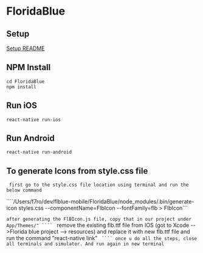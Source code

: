 #  FloridaBlue

## Setup
[Setup README](../README.md)

## NPM Install

```
cd FloridaBlue
npm install
```

## Run iOS
```
react-native run-ios
```

## Run Android
```
react-native run-android
```

## To generate Icons from style.css file

``` first go to the style.css file location using terminal and run the below command```

````/Users/f7ro/dev/flblue-mobile/FloridaBlue/node_modules/.bin/generate-icon styles.css --componentName=FlbIcon --fontFamily=flb > FlbIcon```

```after generating the FlBIcon.js file, copy that in our project under App/Themes/" ````
``` remove the existing flb.ttf file from IOS (got to Xcode -->Florida blue project --> resources) and replace it with new flb.ttf file and run the command "react-native link" ```
```` once u do all the steps, close all terminals and simulator. And run again in new terminal```
